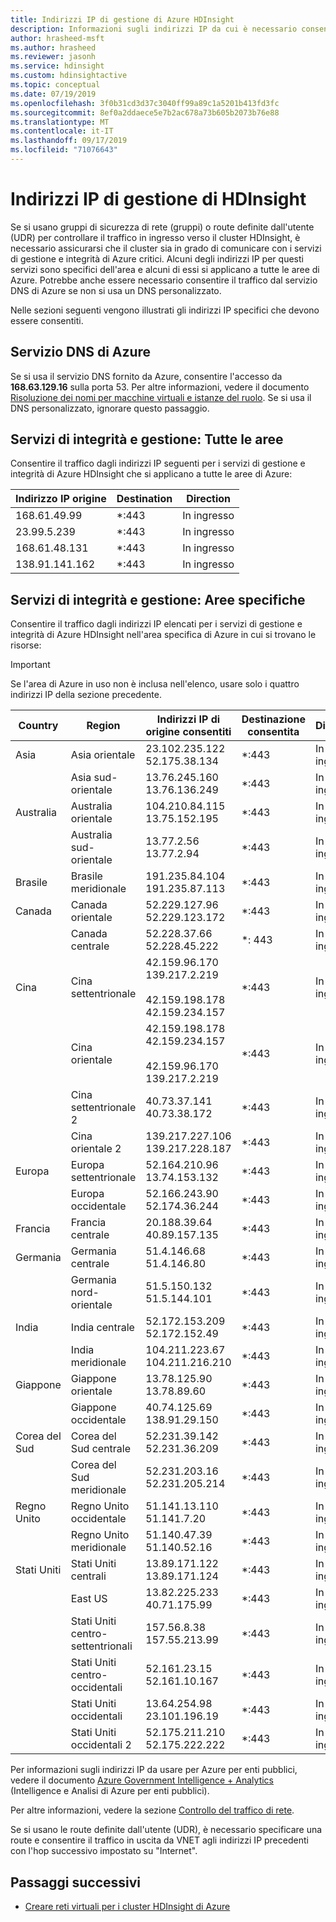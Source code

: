 ```yaml
---
title: Indirizzi IP di gestione di Azure HDInsight
description: Informazioni sugli indirizzi IP da cui è necessario consentire il traffico in ingresso, in modo da configurare correttamente i gruppi di sicurezza di rete e le route definite dall'utente per la rete virtuale con Azure HDInsight.
author: hrasheed-msft
ms.author: hrasheed
ms.reviewer: jasonh
ms.service: hdinsight
ms.custom: hdinsightactive
ms.topic: conceptual
ms.date: 07/19/2019
ms.openlocfilehash: 3f0b31cd3d37c3040ff99a89c1a5201b413fd3fc
ms.sourcegitcommit: 8ef0a2ddaece5e7b2ac678a73b605b2073b76e88
ms.translationtype: MT
ms.contentlocale: it-IT
ms.lasthandoff: 09/17/2019
ms.locfileid: "71076643"
---
```

# <a name="hdinsight-management-ip-addresses"></a>Indirizzi IP di gestione di HDInsight

Se si usano gruppi di sicurezza di rete (gruppi) o route definite dall'utente (UDR) per controllare il traffico in ingresso verso il cluster HDInsight, è necessario assicurarsi che il cluster sia in grado di comunicare con i servizi di gestione e integrità di Azure critici.  Alcuni degli indirizzi IP per questi servizi sono specifici dell'area e alcuni di essi si applicano a tutte le aree di Azure. Potrebbe anche essere necessario consentire il traffico dal servizio DNS di Azure se non si usa un DNS personalizzato.

Nelle sezioni seguenti vengono illustrati gli indirizzi IP specifici che devono essere consentiti.

## <a name="azure-dns-service"></a>Servizio DNS di Azure

Se si usa il servizio DNS fornito da Azure, consentire l'accesso da __168.63.129.16__ sulla porta 53. Per altre informazioni, vedere il documento [Risoluzione dei nomi per macchine virtuali e istanze del ruolo](../virtual-network/virtual-networks-name-resolution-for-vms-and-role-instances.md). Se si usa il DNS personalizzato, ignorare questo passaggio.

## <a name="health-and-management-services-all-regions"></a>Servizi di integrità e gestione: Tutte le aree

Consentire il traffico dagli indirizzi IP seguenti per i servizi di gestione e integrità di Azure HDInsight che si applicano a tutte le aree di Azure:

| Indirizzo IP origine | Destination  | Direction |
| ---- | ----- | ----- |
| 168.61.49.99 | \*:443 | In ingresso |
| 23.99.5.239 | \*:443 | In ingresso |
| 168.61.48.131 | \*:443 | In ingresso |
| 138.91.141.162 | \*:443 | In ingresso |

## <a name="health-and-management-services-specific-regions"></a>Servizi di integrità e gestione: Aree specifiche

Consentire il traffico dagli indirizzi IP elencati per i servizi di gestione e integrità di Azure HDInsight nell'area specifica di Azure in cui si trovano le risorse:

> [!IMPORTANT]  
> Se l'area di Azure in uso non è inclusa nell'elenco, usare solo i quattro indirizzi IP della sezione precedente.

| Country | Region | Indirizzi IP di origine consentiti | Destinazione consentita | Direction |
| ---- | ---- | ---- | ---- | ----- |
| Asia | Asia orientale | 23.102.235.122</br>52.175.38.134 | \*:443 | In ingresso |
| &nbsp; | Asia sud-orientale | 13.76.245.160</br>13.76.136.249 | \*:443 | In ingresso |
| Australia | Australia orientale | 104.210.84.115</br>13.75.152.195 | \*:443 | In ingresso |
| &nbsp; | Australia sud-orientale | 13.77.2.56</br>13.77.2.94 | \*:443 | In ingresso |
| Brasile | Brasile meridionale | 191.235.84.104</br>191.235.87.113 | \*:443 | In ingresso |
| Canada | Canada orientale | 52.229.127.96</br>52.229.123.172 | \*:443 | In ingresso |
| &nbsp; | Canada centrale | 52.228.37.66</br>52.228.45.222 |\*: 443 | In ingresso |
| Cina | Cina settentrionale | 42.159.96.170</br>139.217.2.219</br></br>42.159.198.178</br>42.159.234.157 | \*:443 | In ingresso |
| &nbsp; | Cina orientale | 42.159.198.178</br>42.159.234.157</br></br>42.159.96.170</br>139.217.2.219 | \*:443 | In ingresso |
| &nbsp; | Cina settentrionale 2 | 40.73.37.141</br>40.73.38.172 | \*:443 | In ingresso |
| &nbsp; | Cina orientale 2 | 139.217.227.106</br>139.217.228.187 | \*:443 | In ingresso |
| Europa | Europa settentrionale | 52.164.210.96</br>13.74.153.132 | \*:443 | In ingresso |
| &nbsp; | Europa occidentale| 52.166.243.90</br>52.174.36.244 | \*:443 | In ingresso |
| Francia | Francia centrale| 20.188.39.64</br>40.89.157.135 | \*:443 | In ingresso |
| Germania | Germania centrale | 51.4.146.68</br>51.4.146.80 | \*:443 | In ingresso |
| &nbsp; | Germania nord-orientale | 51.5.150.132</br>51.5.144.101 | \*:443 | In ingresso |
| India | India centrale | 52.172.153.209</br>52.172.152.49 | \*:443 | In ingresso |
| &nbsp; | India meridionale | 104.211.223.67<br/>104.211.216.210 | \*:443 | In ingresso |
| Giappone | Giappone orientale | 13.78.125.90</br>13.78.89.60 | \*:443 | In ingresso |
| &nbsp; | Giappone occidentale | 40.74.125.69</br>138.91.29.150 | \*:443 | In ingresso |
| Corea del Sud | Corea del Sud centrale | 52.231.39.142</br>52.231.36.209 | \*:443 | In ingresso |
| &nbsp; | Corea del Sud meridionale | 52.231.203.16</br>52.231.205.214 | \*:443 | In ingresso
| Regno Unito | Regno Unito occidentale | 51.141.13.110</br>51.141.7.20 | \*:443 | In ingresso |
| &nbsp; | Regno Unito meridionale | 51.140.47.39</br>51.140.52.16 | \*:443 | In ingresso |
| Stati Uniti | Stati Uniti centrali | 13.89.171.122</br>13.89.171.124 | \*:443 | In ingresso |
| &nbsp; | East US | 13.82.225.233</br>40.71.175.99 | \*:443 | In ingresso |
| &nbsp; | Stati Uniti centro-settentrionali | 157.56.8.38</br>157.55.213.99 | \*:443 | In ingresso |
| &nbsp; | Stati Uniti centro-occidentali | 52.161.23.15</br>52.161.10.167 | \*:443 | In ingresso |
| &nbsp; | Stati Uniti occidentali | 13.64.254.98</br>23.101.196.19 | \*:443 | In ingresso |
| &nbsp; | Stati Uniti occidentali 2 | 52.175.211.210</br>52.175.222.222 | \*:443 | In ingresso |

Per informazioni sugli indirizzi IP da usare per Azure per enti pubblici, vedere il documento [Azure Government Intelligence + Analytics](https://docs.microsoft.com/azure/azure-government/documentation-government-services-intelligenceandanalytics) (Intelligence e Analisi di Azure per enti pubblici).

Per altre informazioni, vedere la sezione [Controllo del traffico di rete](hdinsight-plan-virtual-network-deployment.md#networktraffic).

Se si usano le route definite dall'utente (UDR), è necessario specificare una route e consentire il traffico in uscita da VNET agli indirizzi IP precedenti con l'hop successivo impostato su "Internet".

## <a name="next-steps"></a>Passaggi successivi

* [Creare reti virtuali per i cluster HDInsight di Azure](hdinsight-create-virtual-network.md)
